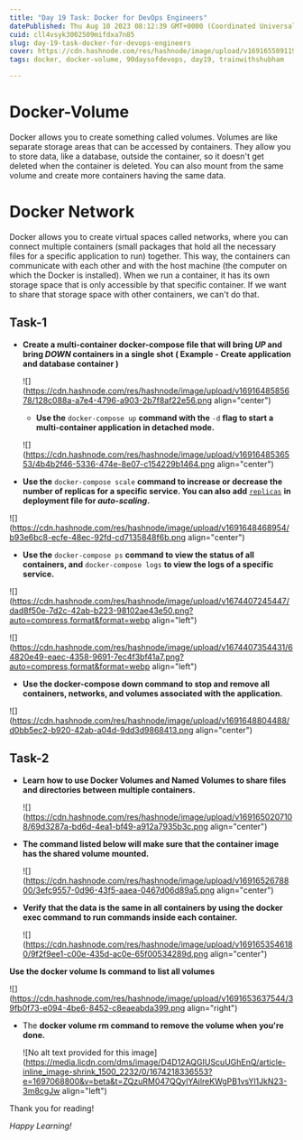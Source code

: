 ```yaml
---
title: "Day 19 Task: Docker for DevOps Engineers"
datePublished: Thu Aug 10 2023 08:12:39 GMT+0000 (Coordinated Universal Time)
cuid: cll4vsyk3002509mifdxa7n85
slug: day-19-task-docker-for-devops-engineers
cover: https://cdn.hashnode.com/res/hashnode/image/upload/v1691655091191/c59a0ed3-cdda-4695-84a8-02e1afa73a08.png
tags: docker, docker-volume, 90daysofdevops, day19, trainwithshubham

---
```


# Docker-Volume

Docker allows you to create something called volumes. Volumes are like separate storage areas that can be accessed by containers. They allow you to store data, like a database, outside the container, so it doesn't get deleted when the container is deleted. You can also mount from the same volume and create more containers having the same data.

# Docker Network

Docker allows you to create virtual spaces called networks, where you can connect multiple containers (small packages that hold all the necessary files for a specific application to run) together. This way, the containers can communicate with each other and with the host machine (the computer on which the Docker is installed). When we run a container, it has its own storage space that is only accessible by that specific container. If we want to share that storage space with other containers, we can't do that.

## Task-1

* **Create a multi-container docker-compose file that will bring *UP* and bring *DOWN* containers in a single shot ( Example - Create application and database container )**
    
    ![](https://cdn.hashnode.com/res/hashnode/image/upload/v1691648585678/128c088a-a7e4-4796-a903-2b7f8af22e56.png align="center")
    
    * **Use the** `docker-compose up` **command with the** `-d` **flag to start a multi-container application in detached mode.**
        
    
    ![](https://cdn.hashnode.com/res/hashnode/image/upload/v1691648536553/4b4b2f46-5336-474e-8e07-c154229b1464.png align="center")
    
* **Use the** `docker-compose scale` **command to increase or decrease the number of replicas for a specific service. You can also add** [`replicas`](https://stackoverflow.com/questions/63408708/how-to-scale-from-within-docker-compose-file) **in deployment file for *auto-scaling*.**
    

![](https://cdn.hashnode.com/res/hashnode/image/upload/v1691648468954/b93e6bc8-ecfe-48ec-92fd-cd7135848f6b.png align="center")

* **Use the** `docker-compose ps` **command to view the status of all containers, and** `docker-compose logs` **to view the logs of a specific service.**
    

![](https://cdn.hashnode.com/res/hashnode/image/upload/v1674407245447/dad8f50e-7d2c-42ab-b223-98102ae43e50.png?auto=compress,format&format=webp align="left")

![](https://cdn.hashnode.com/res/hashnode/image/upload/v1674407354431/64820e49-eaec-4358-9691-7ec4f3bf41a7.png?auto=compress,format&format=webp align="left")

* **Use the docker-compose down command to stop and remove all containers, networks, and volumes associated with the application.**
    

![](https://cdn.hashnode.com/res/hashnode/image/upload/v1691648804488/d0bb5ec2-b920-42ab-a04d-9dd3d9868413.png align="center")

## Task-2

* **Learn how to use Docker Volumes and Named Volumes to share files and directories between multiple containers.**
    
    ![](https://cdn.hashnode.com/res/hashnode/image/upload/v1691650207108/69d3287a-bd6d-4ea1-bf49-a912a7935b3c.png align="center")
    
* **The command listed below will make sure that the container image has the shared volume mounted.**
    
    ![](https://cdn.hashnode.com/res/hashnode/image/upload/v1691652678800/3efc9557-0d96-43f5-aaea-0467d06d89a5.png align="center")
    

* **Verify that the data is the same in all containers by using the docker exec command to run commands inside each container.**
    
    ![](https://cdn.hashnode.com/res/hashnode/image/upload/v1691653546180/9f2f9ee1-c00e-435d-ac0e-65f00534289d.png align="center")
    

**Use the docker volume ls command to list all volumes**

![](https://cdn.hashnode.com/res/hashnode/image/upload/v1691653637544/39fb0f73-e094-4be6-8452-c8eaeabda399.png align="right")

* The **docker volume rm command to remove the volume when you're done.**
    
    ![No alt text provided for this image](https://media.licdn.com/dms/image/D4D12AQGIUScuUGhEnQ/article-inline_image-shrink_1500_2232/0/1674218336553?e=1697068800&v=beta&t=ZQzuRM047QQylYAjlreKWgPB1vsYl1JkN23-3m8cgJw align="left")
    

Thank you for reading!

*Happy Learning!*